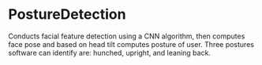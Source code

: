 # PostureDetection
Conducts facial feature detection using a CNN algorithm, then computes face pose and based on head tilt computes posture of user. Three postures software can identify are: hunched, upright, and leaning back.
